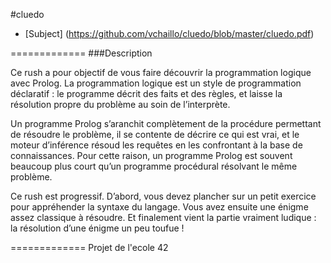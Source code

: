 #cluedo

* [Subject] (https://github.com/vchaillo/cluedo/blob/master/cluedo.pdf)

=============
###Description

Ce rush a pour objectif de vous faire découvrir la programmation logique avec Prolog.
La programmation logique est un style de programmation déclaratif : le programme décrit
des faits et des règles, et laisse la résolution propre du problème au soin de l’interprète.

Un programme Prolog s’aranchit complètement de la procédure permettant de résoudre
le problème, il se contente de décrire ce qui est vrai, et le moteur d’inférence résoud les
requêtes en les confrontant à la base de connaissances. Pour cette raison, un programme
Prolog est souvent beaucoup plus court qu’un programme procédural résolvant le même
problème.

Ce rush est progressif. D’abord, vous devez plancher sur un petit exercice pour appréhender
la syntaxe du langage. Vous avez ensuite une énigme assez classique à résoudre. Et
finalement vient la partie vraiment ludique : la résolution d’une énigme un peu toufue !

=============
Projet de l'ecole 42
